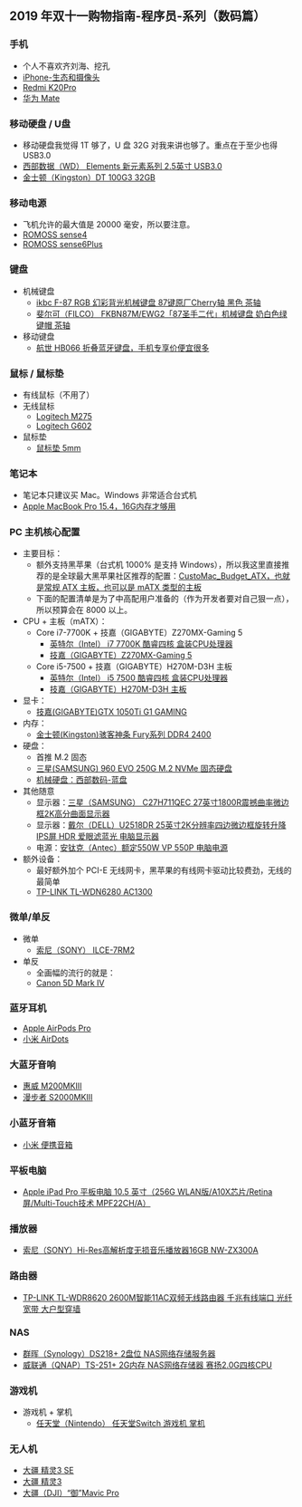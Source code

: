 
## 2019 年双十一购物指南-程序员-系列（数码篇）


### 手机

- 个人不喜欢齐刘海、挖孔
- [iPhone-生态和摄像头](http://search.jd.com/Search?keyword=iPhone&enc=utf-8&cu=true&utm_source=ads-union.jd.com&utm_medium=tuiguang&utm_campaign=t_248690136_&utm_term=c89ade36e48b4374a7852850f39e0dc4-p_669693165&abt=3)
- [Redmi K20Pro](http://search.jd.com/Search?keyword=Redmi%20K20Pro&enc=utf-8&cu=true&utm_source=ads-union.jd.com&utm_medium=tuiguang&utm_campaign=t_248690136_&utm_term=c89ade36e48b4374a7852850f39e0dc4-p_669693165&abt=3)
- [华为 Mate](http://search.jd.com/Search?keyword=华为%20Mate&enc=utf-8&cu=true&utm_source=ads-union.jd.com&utm_medium=tuiguang&utm_campaign=t_248690136_&utm_term=c89ade36e48b4374a7852850f39e0dc4-p_669693165&abt=3)


### 移动硬盘 / U盘

- 移动硬盘我觉得 1T 够了，U 盘 32G 对我来讲也够了。重点在于至少也得 USB3.0
- [西部数据（WD） Elements 新元素系列 2.5英寸 USB3.0](http://search.jd.com/Search?keyword=%E8%A5%BF%E9%83%A8%E6%95%B0%E6%8D%AE%EF%BC%88WD%EF%BC%89%20Elements%20%E6%96%B0%E5%85%83%E7%B4%A0%E7%B3%BB%E5%88%97%202.5%E8%8B%B1%E5%AF%B8%20USB3.0&enc=utf-8&wq=iPhone%207%20plus&pvid=6e8f70ca0b39469aa2bc76d8bf614108)
- [金士顿（Kingston）DT 100G3 32GB](http://search.jd.com/Search?keyword=%E9%87%91%E5%A3%AB%E9%A1%BF%EF%BC%88Kingston%EF%BC%89DT%20100G3%2032GB&enc=utf-8&cu=true&utm_source=ads-union.jd.com&utm_medium=tuiguang&utm_campaign=t_248690136_&utm_term=6f5627b7e326461c9eb9f19d5b7798fa-p_669693165&abt=3)

### 移动电源

- 飞机允许的最大值是 20000 毫安，所以要注意。
- [ROMOSS sense4](http://search.jd.com/Search?keyword=ROMOSS%20sense4&enc=utf-8&cu=true&utm_source=ads-union.jd.com&utm_medium=tuiguang&utm_campaign=t_248690136_&utm_term=ae6035e22ec048c5b226d1302a8413c6-p_669693165&abt=3)
- [ROMOSS sense6Plus](http://search.jd.com/Search?keyword=ROMOSS%20sense6Plus&enc=utf-8&cu=true&utm_source=ads-union.jd.com&utm_medium=tuiguang&utm_campaign=t_248690136_&utm_term=b5178fe4ac294f95a21f69f0638674f0-p_669693165&abt=3)


### 键盘

- 机械键盘
	- [ikbc F-87 RGB 幻彩背光机械键盘 87键原厂Cherry轴 黑色 茶轴](http://search.jd.com/Search?keyword=ikbc%20F-87%20RGB%20%E5%B9%BB%E5%BD%A9%E8%83%8C%E5%85%89%E6%9C%BA%E6%A2%B0%E9%94%AE%E7%9B%98%2087%E9%94%AE%E5%8E%9F%E5%8E%82Cherry%E8%BD%B4%20%E9%BB%91%E8%89%B2%20%E8%8C%B6%E8%BD%B4&enc=utf-8&cu=true&utm_source=ads-union.jd.com&utm_medium=tuiguang&utm_campaign=t_248690136_&utm_term=1daade4489fe4244883dec7e53feda4d-p_669693165&abt=3)
	- [斐尔可（FILCO） FKBN87M/EWG2「87圣手二代」机械键盘 奶白色绿键帽 茶轴](http://search.jd.com/Search?keyword=%E6%96%90%E5%B0%94%E5%8F%AF%EF%BC%88FILCO%EF%BC%89%20FKBN87M/EWG2%E3%80%8C87%E5%9C%A3%E6%89%8B%E4%BA%8C%E4%BB%A3%E3%80%8D%E6%9C%BA%E6%A2%B0%E9%94%AE%E7%9B%98%20%E5%A5%B6%E7%99%BD%E8%89%B2%E7%BB%BF%E9%94%AE%E5%B8%BD%20%E8%8C%B6%E8%BD%B4&enc=utf-8&cu=true&utm_source=ads-union.jd.com&utm_medium=tuiguang&utm_campaign=t_248690136_&utm_term=c2574cb8adc1455b9b38b2c82eed17d9-p_669693165&abt=3)
- 移动键盘
	- [航世 HB066 折叠蓝牙键盘，手机专享价便宜很多](http://search.jd.com/Search?keyword=%E8%88%AA%E4%B8%96%20HB066%20%E6%8A%98%E5%8F%A0%E8%93%9D%E7%89%99%E9%94%AE%E7%9B%98&enc=utf-8&cu=true&utm_source=ads-union.jd.com&utm_medium=tuiguang&utm_campaign=t_248690136_&utm_term=63a8e6ba9f554afa994c5bb31ad7d1c0-p_669693165&abt=3)

### 鼠标 / 鼠标垫

- 有线鼠标（不用了）
- 无线鼠标
	- [Logitech M275](http://search.jd.com/Search?keyword=Logitech%20M275&enc=utf-8&cu=true&utm_source=ads-union.jd.com&utm_medium=tuiguang&utm_campaign=t_248690136_&utm_term=2f74d17fa76b429a9cd30fef2edcd142-p_669693165&abt=3)
	- [Logitech G602](http://search.jd.com/Search?keyword=Logitech%20G602&enc=utf-8&cu=true&utm_source=ads-union.jd.com&utm_medium=tuiguang&utm_campaign=t_248690136_&utm_term=704b9eb39daa4acca9a4c49428010399-p_669693165&abt=3)
- 鼠标垫
    - [鼠标垫 5mm](http://search.jd.com/Search?keyword=%E9%BC%A0%E6%A0%87%E5%9E%AB%205mm&enc=utf-8&cu=true&utm_source=ads-union.jd.com&utm_medium=tuiguang&utm_campaign=t_248690136_&utm_term=00a190c9642a41ed823acfe81ee97572-p_669693165&abt=3)


### 笔记本

- 笔记本只建议买 Mac。Windows 非常适合台式机
- [Apple MacBook Pro 15.4，16G内存才够用](http://search.jd.com/Search?keyword=Apple%20MacBook%20Pro%2015.4&enc=utf-8&cu=true&utm_source=ads-union.jd.com&utm_medium=tuiguang&utm_campaign=t_248690136_&utm_term=0abd2ee366dd40a89d4037fc3bd84279-p_669693165&abt=3)


### PC 主机核心配置

- 主要目标：
    - 额外支持黑苹果（台式机 1000% 是支持 Windows），所以我这里直接推荐的是全球最大黑苹果社区推荐的配置：[CustoMac_Budget_ATX，也就是常规 ATX 主板，也可以是 mATX 类型的主板]()
    - 下面的配置清单是为了中高配用户准备的（作为开发者要对自己狠一点），所以预算会在 8000 以上。
- CPU + 主板（mATX）：
	- Core i7-7700K + 技嘉（GIGABYTE）Z270MX-Gaming 5
		- [英特尔（Intel） i7 7700K 酷睿四核 盒装CPU处理器](http://search.jd.com/Search?keyword=%E8%8B%B1%E7%89%B9%E5%B0%94%EF%BC%88Intel%EF%BC%89%20i7%207700K%20%E9%85%B7%E7%9D%BF%E5%9B%9B%E6%A0%B8%20%E7%9B%92%E8%A3%85CPU%E5%A4%84%E7%90%86%E5%99%A8%20&enc=utf-8&cu=true&utm_source=ads-union.jd.com&utm_medium=tuiguang&utm_campaign=t_248690136_&utm_term=3e243fa00ccd48eabd4c4f18ee59485b-p_669693165&abt=3)
		- [技嘉（GIGABYTE）Z270MX-Gaming 5](http://search.jd.com/Search?keyword=%E6%8A%80%E5%98%89%EF%BC%88GIGABYTE%EF%BC%89Z270MX-Gaming%205&enc=utf-8&cu=true&utm_source=ads-union.jd.com&utm_medium=tuiguang&utm_campaign=t_248690136_&utm_term=2ff9c04f051d4a428dd14d165f3ee1d7-p_669693165&abt=3) 
	- Core i5-7500 + 技嘉（GIGABYTE）H270M-D3H 主板 
		- [英特尔（Intel） i5 7500 酷睿四核 盒装CPU处理器](http://search.jd.com/Search?keyword=%E8%8B%B1%E7%89%B9%E5%B0%94%EF%BC%88Intel%EF%BC%89%20i5%207500%20%E9%85%B7%E7%9D%BF%E5%9B%9B%E6%A0%B8%20%E7%9B%92%E8%A3%85CPU%E5%A4%84%E7%90%86%E5%99%A8&enc=utf-8&cu=true&utm_source=ads-union.jd.com&utm_medium=tuiguang&utm_campaign=t_248690136_&utm_term=4c68ad9651ba41d7b612ad2312893bbc-p_669693165&abt=3)
		- [技嘉（GIGABYTE）H270M-D3H 主板](http://search.jd.com/Search?keyword=%E6%8A%80%E5%98%89%EF%BC%88GIGABYTE%EF%BC%89H270M-D3H%20%E4%B8%BB%E6%9D%BF&enc=utf-8&cu=true&utm_source=ads-union.jd.com&utm_medium=tuiguang&utm_campaign=t_248690136_&utm_term=1476c8984def4ae2b51ccb079c4f7543-p_669693165&abt=3)
- 显卡：
    - [技嘉(GIGABYTE)GTX 1050Ti G1 GAMING](http://search.jd.com/Search?keyword=%E6%8A%80%E5%98%89(GIGABYTE)GTX%201050Ti%20G1%20GAMING&enc=utf-8&cu=true&utm_source=ads-union.jd.com&utm_medium=tuiguang&utm_campaign=t_248690136_&utm_term=1fcdb63f66b6401f9070823fce6712ab-p_669693165&abt=3)
- 内存：
    - [金士顿(Kingston)骇客神条 Fury系列 DDR4 2400](http://search.jd.com/Search?keyword=%E9%87%91%E5%A3%AB%E9%A1%BF(Kingston)%E9%AA%87%E5%AE%A2%E7%A5%9E%E6%9D%A1%20Fury%E7%B3%BB%E5%88%97%20DDR4%202400&enc=utf-8&cu=true&utm_source=ads-union.jd.com&utm_medium=tuiguang&utm_campaign=t_248690136_&utm_term=3cc180f12cea4e12af4c335c9249366f-p_669693165&abt=3)
- 硬盘：
    - 首推 M.2 固态
    - [三星(SAMSUNG) 960 EVO 250G M.2 NVMe 固态硬盘](http://search.jd.com/Search?keyword=%E4%B8%89%E6%98%9F(SAMSUNG)%20960%20EVO%20250G%20M.2%20NVMe%20%E5%9B%BA%E6%80%81%E7%A1%AC%E7%9B%98&enc=utf-8&cu=true&utm_source=ads-union.jd.com&utm_medium=tuiguang&utm_campaign=t_248690136_&utm_term=d22f299419a2402da63a804d67d28558-p_669693165&abt=3)
    - [机械硬盘：西部数码-蓝盘](http://search.jd.com/Search?keyword=%E8%A5%BF%E9%83%A8%E6%95%B0%E7%A0%81-%E8%93%9D%E7%9B%98&enc=utf-8&cu=true&utm_source=ads-union.jd.com&utm_medium=tuiguang&utm_campaign=t_248690136_&utm_term=62f78a4f4044456381e29f297c7e8f1a-p_669693165&abt=3)
- 其他随意
    - 显示器：[三星（SAMSUNG） C27H711QEC 27英寸1800R震撼曲率微边框2K高分曲面显示器](http://search.jd.com/Search?keyword=%E4%B8%89%E6%98%9F%EF%BC%88SAMSUNG%EF%BC%89%20C27H711QEC%2027%E8%8B%B1%E5%AF%B81800R%E9%9C%87%E6%92%BC%E6%9B%B2%E7%8E%87%E5%BE%AE%E8%BE%B9%E6%A1%862K%E9%AB%98%E5%88%86%E6%9B%B2%E9%9D%A2%E6%98%BE%E7%A4%BA%E5%99%A8&enc=utf-8&cu=true&utm_source=ads-union.jd.com&utm_medium=tuiguang&utm_campaign=t_248690136_&utm_term=340faacd23d444baa72b97652dec4cc4-p_669693165&abt=3)
    - 显示器：[戴尔（DELL）U2518DR 25英寸2K分辨率四边微边框旋转升降IPS屏 HDR 爱眼滤蓝光 电脑显示器](http://search.jd.com/Search?keyword=%E6%88%B4%E5%B0%94%EF%BC%88DELL%EF%BC%89U2518DR%2025%E8%8B%B1%E5%AF%B82K%E5%88%86%E8%BE%A8%E7%8E%87%E5%9B%9B%E8%BE%B9%E5%BE%AE%E8%BE%B9%E6%A1%86%E6%97%8B%E8%BD%AC%E5%8D%87%E9%99%8DIPS%E5%B1%8F%20HDR%20%E7%88%B1%E7%9C%BC%E6%BB%A4%E8%93%9D%E5%85%89%20%E7%94%B5%E8%84%91%E6%98%BE%E7%A4%BA%E5%99%A8&enc=utf-8&cu=true&utm_source=ads-union.jd.com&utm_medium=tuiguang&utm_campaign=t_248690136_&utm_term=4385c09ff40c46c7ba34ef21eef1577d-p_669693165&abt=3)
    - 电源：[安钛克（Antec）额定550W VP 550P 电脑电源](http://search.jd.com/Search?keyword=%E5%AE%89%E9%92%9B%E5%85%8B%EF%BC%88Antec%EF%BC%89%E9%A2%9D%E5%AE%9A550W%20VP%20550P%20%E7%94%B5%E8%84%91%E7%94%B5%E6%BA%90&enc=utf-8&cu=true&utm_source=ads-union.jd.com&utm_medium=tuiguang&utm_campaign=t_248690136_&utm_term=a20f4247481e4b7090bc7aa1051a780f-p_669693165&abt=3)
- 额外设备：
    - 最好额外加个 PCI-E 无线网卡，黑苹果的有线网卡驱动比较费劲，无线的最简单
    - [TP-LINK TL-WDN6280 AC1300](http://search.jd.com/Search?keyword=TP-LINK%20TL-WDN6280%20AC1300&enc=utf-8&cu=true&utm_source=ads-union.jd.com&utm_medium=tuiguang&utm_campaign=t_248690136_&utm_term=54d6c6c7d10244ff82b66b19c059cb48-p_669693165&abt=3)

### 微单/单反

- 微单
    - [索尼（SONY） ILCE-7RM2](http://search.jd.com/Search?keyword=%E7%B4%A2%E5%B0%BC%EF%BC%88SONY%EF%BC%89%20ILCE-7RM2&enc=utf-8&cu=true&utm_source=ads-union.jd.com&utm_medium=tuiguang&utm_campaign=t_248690136_&utm_term=aa74d5832b4640fe9015150984129d1c-p_669693165&abt=3)
- 单反
    - 全画幅的流行的就是：
    - [Canon 5D Mark IV](http://search.jd.com/Search?keyword=Canon%205D%20Mark%20IV&enc=utf-8&cu=true&utm_source=ads-union.jd.com&utm_medium=tuiguang&utm_campaign=t_248690136_&utm_term=05ac205df3304826878cfca8b07fe333-p_669693165&abt=3)


### 蓝牙耳机

- [Apple AirPods Pro](http://search.jd.com/Search?keyword=Apple%20AirPods%20Pro&enc=utf-8&cu=true&utm_source=ads-union.jd.com&utm_medium=tuiguang&utm_campaign=t_248690136_&utm_term=8612610df57b4000b9c7118e1a1b08c5-p_669693165&abt=3)
- [小米 AirDots](http://search.jd.com/Search?keyword=小米%20AirDots&enc=utf-8&cu=true&utm_source=ads-union.jd.com&utm_medium=tuiguang&utm_campaign=t_248690136_&utm_term=8612610df57b4000b9c7118e1a1b08c5-p_669693165&abt=3)


### 大蓝牙音响

- [惠威 M200MKIII](http://search.jd.com/Search?keyword=惠威%20M200MKIII&enc=utf-8&cu=true&utm_source=ads-union.jd.com&utm_medium=tuiguang&utm_campaign=t_248690136_&utm_term=cfdff9a7e7db4b0ebd0b78fb75580d20-p_669693165&abt=3)
- [漫步者 S2000MKIII](http://search.jd.com/Search?keyword=漫步者%20S2000MKIII&enc=utf-8&cu=true&utm_source=ads-union.jd.com&utm_medium=tuiguang&utm_campaign=t_248690136_&utm_term=a49cc400586e4cd2b1860ca240dae40f-p_669693165&abt=3)

### 小蓝牙音箱

- [小米 便携音箱](http://search.jd.com/Search?keyword=小米%20便携音箱&enc=utf-8&cu=true&utm_source=ads-union.jd.com&utm_medium=tuiguang&utm_campaign=t_248690136_&utm_term=a49cc400586e4cd2b1860ca240dae40f-p_669693165&abt=3)


### 平板电脑

- [Apple iPad Pro 平板电脑 10.5 英寸（256G WLAN版/A10X芯片/Retina屏/Multi-Touch技术 MPF22CH/A）](http://search.jd.com/Search?keyword=Apple%20iPad%20Pro%20%E5%B9%B3%E6%9D%BF%E7%94%B5%E8%84%91%2010.5%20%E8%8B%B1%E5%AF%B8&enc=utf-8&cu=true&utm_source=ads-union.jd.com&utm_medium=tuiguang&utm_campaign=t_248690136_&utm_term=5cf02562905049858da8ba867d501e09-p_669693165&abt=3)

### 播放器

- [索尼（SONY）Hi-Res高解析度无损音乐播放器16GB NW-ZX300A](http://search.jd.com/Search?keyword=%E7%B4%A2%E5%B0%BC%EF%BC%88SONY%EF%BC%89Hi-Res%E9%AB%98%E8%A7%A3%E6%9E%90%E5%BA%A6%E6%97%A0%E6%8D%9F%E9%9F%B3%E4%B9%90%E6%92%AD%E6%94%BE%E5%99%A816GB%20NW-ZX300A&enc=utf-8&cu=true&utm_source=ads-union.jd.com&utm_medium=tuiguang&utm_campaign=t_248690136_&utm_term=8ab510ed8b7c492ea4f640c26c928e27-p_669693165&abt=3)

### 路由器

- [TP-LINK TL-WDR8620 2600M智能11AC双频无线路由器 千兆有线端口 光纤宽带 大户型穿墙](http://search.jd.com/Search?keyword=TP-LINK%20TL-WDR8620%202600M&enc=utf-8&cu=true&utm_source=ads-union.jd.com&utm_medium=tuiguang&utm_campaign=t_248690136_&utm_term=8b201ed97d2d4e1daa56ea2b70ef627f-p_669693165&abt=3)


### NAS

- [群晖（Synology）DS218+ 2盘位 NAS网络存储服务器](http://search.jd.com/Search?keyword=%E7%BE%A4%E6%99%96%EF%BC%88Synology%EF%BC%89DS218%20%202%E7%9B%98%E4%BD%8D&enc=utf-8&cu=true&utm_source=ads-union.jd.com&utm_medium=tuiguang&utm_campaign=t_248690136_&utm_term=74211f8559854814a5b0d60e6a2d5374-p_669693165&abt=3)
- [威联通（QNAP）TS-251+ 2G内存 NAS网络存储器 赛扬2.0G四核CPU](http://search.jd.com/Search?keyword=%E5%A8%81%E8%81%94%E9%80%9A%EF%BC%88QNAP%EF%BC%89TS-251%20%20&enc=utf-8&cu=true&utm_source=ads-union.jd.com&utm_medium=tuiguang&utm_campaign=t_248690136_&utm_term=4f75979f964545bf804a9a61b00acfb0-p_669693165&abt=3)



### 游戏机

- 游戏机 + 掌机
    - [任天堂（Nintendo） 任天堂Switch 游戏机 掌机](http://search.jd.com/Search?keyword=%E4%BB%BB%E5%A4%A9%E5%A0%82%EF%BC%88Nintendo%EF%BC%89%20%E4%BB%BB%E5%A4%A9%E5%A0%82Switch%20%E6%B8%B8%E6%88%8F%E6%9C%BA%20%E6%8E%8C%E6%9C%BA&enc=utf-8&cu=true&utm_source=ads-union.jd.com&utm_medium=tuiguang&utm_campaign=t_248690136_&utm_term=236268038d4440ffab05c7b33cbf5c7f-p_669693165&abt=3)


### 无人机

- [大疆 精灵3 SE](http://search.jd.com/Search?keyword=%E5%A4%A7%E7%96%86%20%E7%B2%BE%E7%81%B53%20SE&enc=utf-8&cu=true&utm_source=ads-union.jd.com&utm_medium=tuiguang&utm_campaign=t_248690136_&utm_term=31e4573242db463bb7a2cb6561c912ac-p_669693165&abt=3)
- [大疆 精灵3](http://search.jd.com/Search?keyword=%E5%A4%A7%E7%96%86%20%E7%B2%BE%E7%81%B53&enc=utf-8&cu=true&utm_source=ads-union.jd.com&utm_medium=tuiguang&utm_campaign=t_248690136_&utm_term=b2af81906d724f0690cbe5f644ed025d-p_669693165&abt=3)
- [大疆（DJI）“御”Mavic Pro](http://search.jd.com/Search?keyword=%E5%A4%A7%E7%96%86%EF%BC%88DJI%EF%BC%89%E2%80%9C%E5%BE%A1%E2%80%9DMavic%20Pro&enc=utf-8&cu=true&utm_source=ads-union.jd.com&utm_medium=tuiguang&utm_campaign=t_248690136_&utm_term=222204b0d17f4dcebf8c3fe433190fc0-p_669693165&abt=3)




